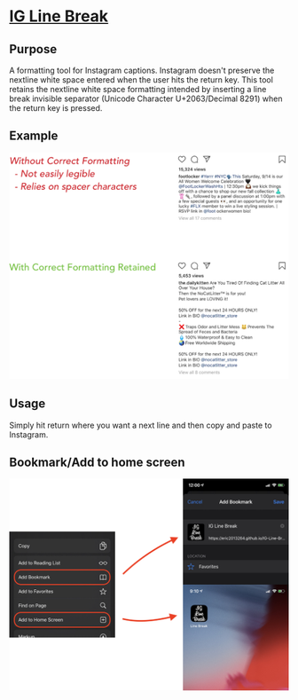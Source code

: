 # [IG Line Break](https://eric2013264.github.io/IG-Line-Break)

## Purpose
A formatting tool for Instagram captions. Instagram doesn't preserve the nextline white space entered when the user hits the return key. This tool retains the nextline white space formatting intended by inserting a line break invisible separator (Unicode Character U+2063/Decimal 8291) when the return key is pressed.

## Example
![Formatting](https://raw.githubusercontent.com/eric2013264/IG-Line-Break/master/images/formatting.png)

## Usage
Simply hit return where you want a next line and then copy and paste to Instagram. 

## Bookmark/Add to home screen
![Add to home screen](https://raw.githubusercontent.com/eric2013264/IG-Line-Break/master/images/iOSAddToHomescreen.png)
